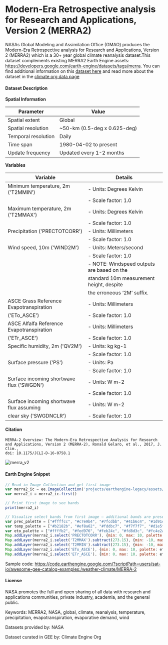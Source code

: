 # Modern-Era Retrospective analysis for Research and Applications, Version 2 (MERRA2)

NASAs Global Modeling and Assimilation Office (GMAO) produces the Modern-Era Retrospective analysis for Research and Applications, Version 2 (MERRA2) which is a 30+ year global climate reanalysis dataset.This dataset complements existing MERRA2 Earth Engine assets: https://developers.google.com/earth-engine/datasets/tags/merra. You can find additional information on this [dataset here](https://gmao.gsfc.nasa.gov/reanalysis/MERRA-2/) and read more about the dataset in the [climate org data page](https://support.climateengine.org/article/70-merra2)

#### Dataset Description

**Spatial Information**

| Parameter            | Value                                 |
|----------------------|---------------------------------------|
| Spatial extent       | Global                                |
| Spatial resolution   | ~50-km (0.5-deg x 0.625-deg)         |
| Temporal resolution  | Daily                                 |
| Time span            | 1980-04-02 to present                 |
| Update frequency     | Updated every 1-2 months              |

**Variables**

| Variable                                    | Details                                      |
|---------------------------------------------|----------------------------------------------|
| Minimum temperature, 2m ('T2MMIN')          | - Units: Degrees Kelvin                     |
|                                             | - Scale factor: 1.0                         |
| Maximum temperature, 2m ('T2MMAX')          | - Units: Degrees Kelvin                     |
|                                             | - Scale factor: 1.0                         |
| Precipitation ('PRECTOTCORR')              | - Units: Millimeters                        |
|                                             | - Scale factor: 1.0                         |
| Wind speed, 10m ('WIND2M')                 | - Units: Meters/second                      |
|                                             | - Scale factor: 1.0                         |
|                                             | - NOTE: Windspeed outputs are based on the  |
|                                             |   standard 10m measurement height, despite  |
|                                             |   the erroneous ‘2M’ suffix.               |
| ASCE Grass Reference Evapotranspiration     | - Units: Millimeters                        |
| ('ETo_ASCE')                                | - Scale factor: 1.0                         |
| ASCE Alfalfa Reference Evapotranspiration   | - Units: Millimeters                        |
| ('ETr_ASCE')                                | - Scale factor: 1.0                         |
| Specific humidity, 2m ('QV2M')              | - Units: kg kg-1                            |
|                                             | - Scale factor: 1.0                         |
| Surface pressure ('PS')                     | - Units: Pa                                 |
|                                             | - Scale factor: 1.0                         |
| Surface incoming shortwave flux ('SWGDN')    | - Units: W m-2                              |
|                                             | - Scale factor: 1.0                         |
| Surface incoming shortwave flux assuming    | - Units: W m-2                              |
| clear sky ('SWGDNCLR')                      | - Scale factor: 1.0                         |


#### Citation

```
MERRA-2 Overview: The Modern-Era Retrospective Analysis for Research and Applications, Version 2 (MERRA-2), Ronald Gelaro, et al., 2017, J. Clim.,
doi: 10.1175/JCLI-D-16-0758.1
```

![merra_v2](https://github.com/samapriya/awesome-gee-community-datasets/assets/6677629/f407dfc8-ab4d-435c-adff-048cc9687c35)

#### Earth Engine Snippet

```js
// Read in Image Collection and get first image
var merra2_ic = ee.ImageCollection('projects/earthengine-legacy/assets/projects/climate-engine/merra2/daily')
var merra2_i = merra2_ic.first()

// Print first image to see bands
print(merra2_i)

// Visualize select bands from first image — additional bands are present in the Image Collection
var prec_palette = ["#ffffcc", "#c7e9b4", "#7fcdbb", "#41b6c4", "#1d91c0", "#225ea8", "#0c2c84"]
var temp_palette = ["#b2182b", "#ef8a62", "#fddbc7", "#f7f7f7", "#d1e5f0", "#67a9cf", "#2166ac"].reverse()
var eto_palette = ["#ffffb2", "#fed976", "#feb24c", "#fd8d3c", "#fc4e2a", "#e31a1c", "#b10026"]
Map.addLayer(merra2_i.select('PRECTOTCORR'), {min: 0, max: 10, palette: prec_palette}, 'PRECTOTCORR')
Map.addLayer(merra2_i.select('T2MMAX').subtract(273.15), {min: -10, max: 30, palette: temp_palette}, 'T2MMAX')
Map.addLayer(merra2_i.select('T2MMIN').subtract(273.15), {min: -10, max: 30, palette: temp_palette}, 'T2MMIN')
Map.addLayer(merra2_i.select('ETo_ASCE'), {min: 0, max: 10, palette: eto_palette}, 'ETo_ASCE')
Map.addLayer(merra2_i.select('ETr_ASCE'), {min: 0, max: 10, palette: eto_palette}, 'ETr_ASCE')
```

Sample code: https://code.earthengine.google.com/?scriptPath=users/sat-io/awesome-gee-catalog-examples:/weather-climate/MERRA-2

#### License

NASA promotes the full and open sharing of all data with research and applications communities, private industry, academia, and the general public.

Keywords: MERRA2, NASA, global, climate, reanalysis, temperature, precipitation, evapotranspiration, evaporative demand, wind

Datasets provided by: NASA

Dataset curated in GEE by: Climate Engine Org
